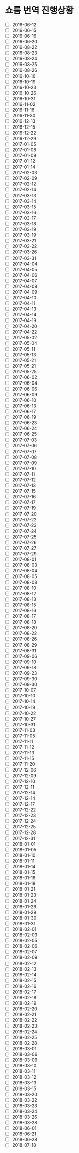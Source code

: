 # 쇼룸 번역 진행상황

- [ ] 2016-06-12
- [ ] 2016-06-15
- [ ] 2016-06-16
- [ ] 2016-06-20
- [ ] 2016-08-22
- [ ] 2016-08-23
- [ ] 2016-08-24
- [ ] 2016-08-25
- [ ] 2016-08-26
- [ ] 2016-10-16
- [ ] 2016-10-19
- [ ] 2016-10-23
- [ ] 2016-10-26
- [ ] 2016-10-31
- [ ] 2016-11-02
- [ ] 2016-11-16
- [ ] 2016-11-30
- [ ] 2016-12-13
- [ ] 2016-12-15
- [ ] 2016-12-22
- [ ] 2016-12-29
- [ ] 2017-01-05
- [ ] 2017-01-08
- [ ] 2017-01-09
- [ ] 2017-01-12
- [ ] 2017-01-14
- [ ] 2017-02-03
- [ ] 2017-02-09
- [ ] 2017-02-12
- [ ] 2017-02-14
- [ ] 2017-03-13
- [ ] 2017-03-14
- [ ] 2017-03-15
- [ ] 2017-03-16
- [ ] 2017-03-17
- [ ] 2017-03-18
- [ ] 2017-03-19
- [ ] 2017-03-19
- [ ] 2017-03-21
- [ ] 2017-03-22
- [ ] 2017-03-26
- [ ] 2017-03-31
- [ ] 2017-04-04
- [ ] 2017-04-05
- [ ] 2017-04-06
- [ ] 2017-04-07
- [ ] 2017-04-08
- [ ] 2017-04-09
- [ ] 2017-04-10
- [ ] 2017-04-11
- [ ] 2017-04-13
- [ ] 2017-04-14
- [ ] 2017-04-19
- [ ] 2017-04-20
- [ ] 2017-04-22
- [ ] 2017-05-02
- [ ] 2017-05-04
- [ ] 2017-05-11
- [ ] 2017-05-13
- [ ] 2017-05-21
- [ ] 2017-05-21
- [ ] 2017-05-25
- [ ] 2017-06-02
- [ ] 2017-06-04
- [ ] 2017-06-06
- [ ] 2017-06-09
- [ ] 2017-06-10
- [ ] 2017-06-13
- [ ] 2017-06-17
- [ ] 2017-06-19
- [ ] 2017-06-23
- [ ] 2017-06-24
- [ ] 2017-06-25
- [ ] 2017-07-03
- [ ] 2017-07-06
- [ ] 2017-07-07
- [ ] 2017-07-08
- [ ] 2017-07-09
- [ ] 2017-07-10
- [ ] 2017-07-11
- [ ] 2017-07-12
- [ ] 2017-07-13
- [ ] 2017-07-15
- [ ] 2017-07-16
- [ ] 2017-07-17
- [ ] 2017-07-19
- [ ] 2017-07-20
- [ ] 2017-07-22
- [ ] 2017-07-23
- [ ] 2017-07-24
- [ ] 2017-07-25
- [ ] 2017-07-26
- [ ] 2017-07-27
- [ ] 2017-07-29
- [ ] 2017-08-01
- [ ] 2017-08-03
- [ ] 2017-08-04
- [ ] 2017-08-05
- [ ] 2017-08-08
- [ ] 2017-08-10
- [ ] 2017-08-12
- [ ] 2017-08-13
- [ ] 2017-08-15
- [ ] 2017-08-16
- [ ] 2017-08-17
- [ ] 2017-08-18
- [ ] 2017-08-20
- [ ] 2017-08-22
- [ ] 2017-08-26
- [ ] 2017-08-29
- [ ] 2017-08-31
- [ ] 2017-09-06
- [ ] 2017-09-10
- [ ] 2017-09-18
- [ ] 2017-09-23
- [ ] 2017-09-30
- [ ] 2017-09-30
- [ ] 2017-10-07
- [ ] 2017-10-10
- [ ] 2017-10-14
- [ ] 2017-10-19
- [ ] 2017-10-22
- [ ] 2017-10-27
- [ ] 2017-10-31
- [ ] 2017-11-03
- [ ] 2017-11-05
- [ ] 2017-11-11
- [ ] 2017-11-12
- [ ] 2017-11-13
- [ ] 2017-11-15
- [ ] 2017-11-20
- [ ] 2017-12-06
- [ ] 2017-12-09
- [ ] 2017-12-10
- [ ] 2017-12-11
- [ ] 2017-12-14
- [ ] 2017-12-14
- [ ] 2017-12-17
- [ ] 2017-12-22
- [ ] 2017-12-23
- [ ] 2017-12-24
- [ ] 2017-12-25
- [ ] 2017-12-28
- [ ] 2017-12-31
- [ ] 2018-01-01
- [ ] 2018-01-05
- [ ] 2018-01-10
- [ ] 2018-01-11
- [ ] 2018-01-14
- [ ] 2018-01-15
- [ ] 2018-01-16
- [ ] 2018-01-18
- [ ] 2018-01-21
- [ ] 2018-01-23
- [ ] 2018-01-24
- [ ] 2018-01-26
- [ ] 2018-01-29
- [ ] 2018-01-30
- [ ] 2018-01-31
- [ ] 2018-02-01
- [ ] 2018-02-03
- [ ] 2018-02-05
- [ ] 2018-02-06
- [ ] 2018-02-07
- [ ] 2018-02-09
- [ ] 2018-02-12
- [ ] 2018-02-13
- [ ] 2018-02-14
- [ ] 2018-02-15
- [ ] 2018-02-16
- [ ] 2018-02-17
- [ ] 2018-02-18
- [ ] 2018-02-19
- [ ] 2018-02-20
- [ ] 2018-02-21
- [ ] 2018-02-22
- [ ] 2018-02-23
- [ ] 2018-02-24
- [ ] 2018-02-25
- [ ] 2018-02-28
- [ ] 2018-03-01
- [ ] 2018-03-06
- [ ] 2018-03-09
- [ ] 2018-03-10
- [ ] 2018-03-11
- [ ] 2018-03-12
- [ ] 2018-03-13
- [ ] 2018-03-15
- [ ] 2018-03-20
- [ ] 2018-03-22
- [ ] 2018-03-23
- [ ] 2018-03-24
- [ ] 2018-03-26
- [ ] 2018-03-28
- [ ] 2018-06-01
- [ ] 2018-06-21
- [ ] 2018-06-28
- [ ] 2018-07-18

